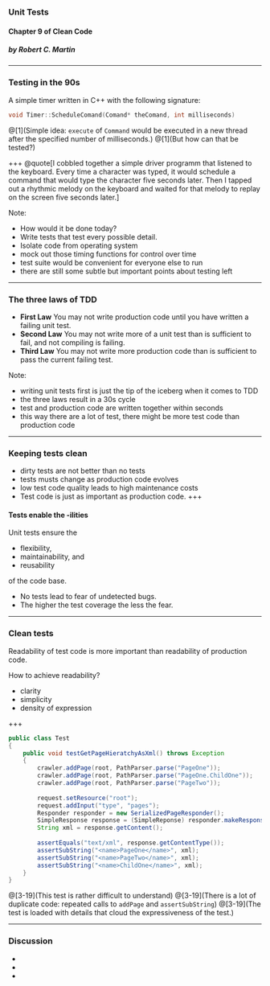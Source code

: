 ### Unit Tests

#### Chapter 9 of Clean Code ​

##### by Robert C. Martin​

---
### Testing in the 90s

A simple timer written in C++ with the following signature:
```c++
void Timer::ScheduleComand(Comand* theComand, int milliseconds)
```
@[1](Simple idea: `execute` of `Command` would be executed in a new thread after the specified number of milliseconds.)
@[1](But how can that be tested?)

+++
@quote[I cobbled together a simple driver programm that listened to the keyboard. Every time a character was typed, it would schedule a command that would type the character five seconds later. Then I tapped out a rhythmic melody on the keyboard and waited for that melody to replay on the screen five seconds later.]

Note:

- How would it be done today?
- Write tests that test every possible detail.
- Isolate code from operating system
- mock out those timing functions for control over time
- test suite would be convenient for everyone else to run
- there are still some subtle but important points about testing left
---

### The three laws of TDD

- **First Law** You may not write production code until you have written a failing unit test.
- **Second Law** You may not write more of a unit test than is sufficient to fail, and not compiling is failing.
- **Third Law** You may not write more production code than is sufficient to pass the current failing test.

Note:
- writing unit tests first is just the tip of the iceberg when it comes to TDD
- the three laws result in a 30s cycle
- test and production code are written together within seconds
- this way there are a lot of test, there might be more test code than production code

---

### Keeping tests clean
- dirty tests are not better than no tests
- tests musts change as production code evolves
- low test code quality leads to high maintenance costs
- Test code is just as important as production code.
+++

#### Tests enable the -ilities
 Unit tests ensure the
  - flexibility,
  - maintainability, and 
  - reusability
 
 of the code base.
 
 
 - No tests lead to fear of undetected bugs.
 - The higher the test coverage the less the fear.

---
### Clean tests

Readability of test code is more important than readability of production code.

How to achieve readability?
- clarity
- simplicity
- density of expression

+++
```Java
public class Test 
{
    public void testGetPageHieratchyAsXml() throws Exception 
    {
        crawler.addPage(root, PathParser.parse("PageOne"));        
        crawler.addPage(root, PathParser.parse("PageOne.ChildOne"));        
        crawler.addPage(root, PathParser.parse("PageTwo"));
        
        request.setResource("root");
        request.addInput("type", "pages");
        Responder responder = new SerializedPageResponder();
        SimpleResponse response = (SimpleReponse) responder.makeResponse(new FitNesseContext(root), request);
        String xml = response.getContent();
        
        assertEquals("text/xml", response.getContentType());
        assertSubString("<name>PageOne</name>", xml);
        assertSubString("<name>PageTwo</name>", xml);
        assertSubString("<name>ChildOne</name>", xml);        
    }
}
```
@[3-19](This test is rather difficult to understand)
@[3-19](There is a lot of duplicate code: repeated calls to `addPage` and `assertSubString`)
@[3-19](The test is loaded with details that cloud the expressiveness of the test.)

---
### Discussion
- 
- 
- 